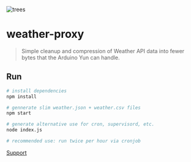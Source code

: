 ![trees](http://i.imgur.com/DuDhwlf.jpg)

# weather-proxy

> Simple cleanup and compression of Weather API data into fewer bytes that the Arduino Yun can handle.

## Run

``` bash
# install dependencies
npm install

# gennerate slim weather.json + weather.csv files
npm start

# generate alternative use for cron, supervisord, etc.
node index.js

# recommended use: run twice per hour via cronjob

```

[Support](http://drewlustro.com)
